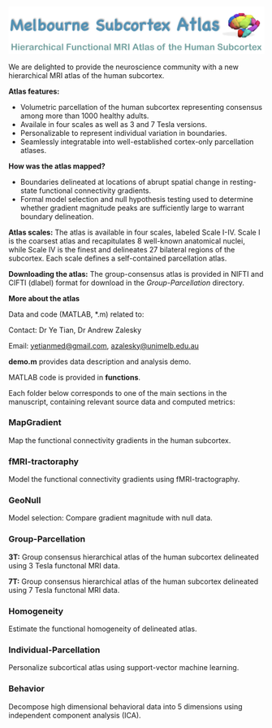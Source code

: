 ![alt test](images/logo2.png)


We are delighted to provide the neuroscience community with a new hierarchical MRI atlas of the human subcortex. 

**Atlas features:** 
- Volumetric parcellation of the human subcortex representing consensus among more than 1000 healthy adults.
- Availale in four scales as well as 3 and 7 Tesla versions. 
- Personalizable to represent individual variation in boundaries.
- Seamlessly integratable into well-established cortex-only parcellation atlases.

**How was the atlas mapped?**
- Boundaries delineated at locations of abrupt spatial change in resting-state functional connectivity gradients. 
- Formal model selection and null hypothesis testing used to determine whether gradient magnitude peaks are sufficiently large to warrant boundary delineation.  

**Atlas scales:** The atlas is available in four scales, labeled Scale I-IV. Scale I is the coarsest atlas and recapitulates 8 well-known anatomical nuclei, while Scale IV is the finest and delineates 27 bilateral regions of the subcortex. Each scale defines a self-contained parcellation atlas.

**Downloading the atlas:** The group-consensus atlas is provided in NIFTI and CIFTI (dlabel) format for download in the *Group-Parcellation* directory.   

**More about the atlas**

Data and code (MATLAB, *.m) related to:

Contact: Dr Ye Tian, Dr Andrew Zalesky

Email: yetianmed@gmail.com, azalesky@unimelb.edu.au

**demo.m** provides data description and analysis demo.

MATLAB code is provided in **functions**.

Each folder below corresponds to one of the main sections in the manuscript, containing relevant source data and computed metrics:

### MapGradient

   Map the functional connectivity gradients in the human subcortex.

### fMRI-tractoraphy

   Model the functional connectivity gradients using fMRI-tractography.

### GeoNull

   Model selection: Compare gradient magnitude with null data.

### Group-Parcellation

   **3T:** Group consensus hierarchical atlas of the human subcortex delineated using 3 Tesla functonal MRI data.  

   **7T:** Group consensus hierarchical atlas of the human subcortex delineated using 7 Tesla functonal MRI data.  

### Homogeneity

   Estimate the functional homogeneity of delineated atlas.

### Individual-Parcellation

   Personalize subcortical atlas using support-vector machine learning. 
   
### Behavior

   Decompose high dimensional behavioral data into 5 dimensions using independent component analysis (ICA).







 

 
